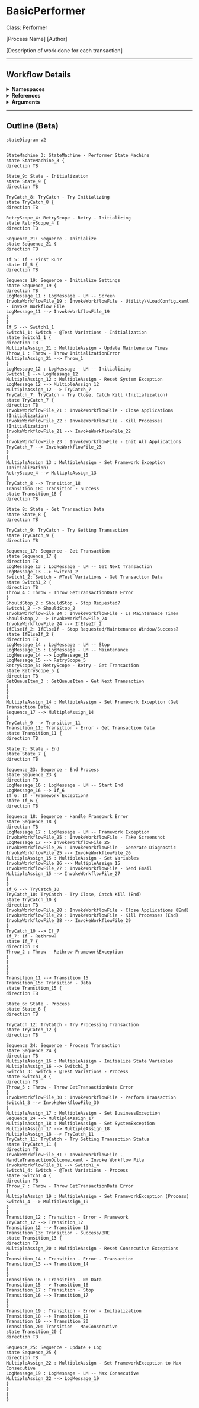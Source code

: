 # BasicPerformer
Class: Performer

[Process Name]
[Author]

[Description of work done for each transaction]

<hr />

## Workflow Details
<details>
    <summary>
    <b>Namespaces</b>
    </summary>

    - GlobalConstantsNamespace
- GlobalVariablesNamespace
- System
- System.Activities
- System.Activities.Runtime.Collections
- System.Activities.Statements
- System.Collections
- System.Collections.Generic
- System.Collections.ObjectModel
- System.ComponentModel
- System.Linq
- System.Reflection
- System.Runtime.Serialization
- System.Windows
- UiPath.Core
- UiPath.Core.Activities


</details>
<details>
    <summary>
    <b>References</b>
    </summary>

    - Microsoft.CSharp
- Microsoft.VisualBasic
- Microsoft.Win32.Primitives
- Newtonsoft.Json
- NPOI
- PresentationCore
- PresentationFramework
- System
- System.Activities
- System.Collections
- System.ComponentModel
- System.ComponentModel.EventBasedAsync
- System.ComponentModel.Primitives
- System.ComponentModel.TypeConverter
- System.Configuration.ConfigurationManager
- System.Console
- System.Core
- System.Data
- System.Data.Common
- System.Linq
- System.Linq.Expressions
- System.Memory
- System.Memory.Data
- System.ObjectModel
- System.Private.CoreLib
- System.Private.DataContractSerialization
- System.Private.ServiceModel
- System.Private.Uri
- System.Reflection.DispatchProxy
- System.Reflection.Metadata
- System.Reflection.TypeExtensions
- System.Runtime.Serialization
- System.Runtime.Serialization.Formatters
- System.Runtime.Serialization.Primitives
- System.Security.Permissions
- System.ServiceModel
- System.ServiceModel.Activities
- System.Xaml
- System.Xml
- System.Xml.Linq
- UiPath.Studio.Constants
- UiPath.System.Activities
- UiPath.System.Activities.Design
- UiPath.System.Activities.ViewModels
- UiPath.Workflow
- WindowsBase


</details>
<details>
    <summary>
    <b>Arguments</b>
    </summary>

    <table><tr><th>Name</th><th>Direction</th><th>Type</th><th>Description</th></tr><tr><td>in_ConfigPath</td><td>InArgument</td><td>x:String</td><td>The path to the config file to use to load variables and resources.</td></tr><tr><td>in_IgnoreSheets</td><td>InArgument</td><td>s:String[]</td><td>A list of sheet names to ignore when loading the config file.</td></tr><tr><td>in_TestID</td><td>InArgument</td><td>x:String</td><td>Used to modify the workflow in order to test different scenarios. Only used to test exception handling in this workflow. Leave as null for production use.</td></tr></table>
    
</details>

<hr />

## Outline (Beta)

```mermaid
stateDiagram-v2


StateMachine_3: StateMachine - Performer State Machine
state StateMachine_3 {
direction TB

State_9: State - Initialization
state State_9 {
direction TB

TryCatch_8: TryCatch - Try Initializing
state TryCatch_8 {
direction TB

RetryScope_4: RetryScope - Retry - Initializing
state RetryScope_4 {
direction TB

Sequence_21: Sequence - Initialize
state Sequence_21 {
direction TB

If_5: If - First Run?
state If_5 {
direction TB

Sequence_19: Sequence - Initialize Settings
state Sequence_19 {
direction TB
LogMessage_11 : LogMessage - LM -- Screen
InvokeWorkflowFile_19 : InvokeWorkflowFile - Utility\\LoadConfig.xaml - Invoke Workflow File
LogMessage_11 --> InvokeWorkflowFile_19
}
}
If_5 --> Switch1_1
Switch1_1: Switch - @Test Variations - Initialization
state Switch1_1 {
direction TB
MultipleAssign_21 : MultipleAssign - Update Maintenance Times
Throw_1 : Throw - Throw InitializationError
MultipleAssign_21 --> Throw_1
}
LogMessage_12 : LogMessage - LM -- Initializing
Switch1_1 --> LogMessage_12
MultipleAssign_12 : MultipleAssign - Reset System Exception
LogMessage_12 --> MultipleAssign_12
MultipleAssign_12 --> TryCatch_7
TryCatch_7: TryCatch - Try Close, Catch Kill (Initialization)
state TryCatch_7 {
direction TB
InvokeWorkflowFile_21 : InvokeWorkflowFile - Close Applications (Initialization)
InvokeWorkflowFile_22 : InvokeWorkflowFile - Kill Processes (Initialization)
InvokeWorkflowFile_21 --> InvokeWorkflowFile_22
}
InvokeWorkflowFile_23 : InvokeWorkflowFile - Init All Applications
TryCatch_7 --> InvokeWorkflowFile_23
}
}
MultipleAssign_13 : MultipleAssign - Set Framework Exception (Initialization)
RetryScope_4 --> MultipleAssign_13
}
TryCatch_8 --> Transition_18
Transition_18: Transition - Success
state Transition_18 {
direction TB

State_8: State - Get Transaction Data
state State_8 {
direction TB

TryCatch_9: TryCatch - Try Getting Transaction
state TryCatch_9 {
direction TB

Sequence_17: Sequence - Get Transaction
state Sequence_17 {
direction TB
LogMessage_13 : LogMessage - LM -- Get Next Transaction
LogMessage_13 --> Switch1_2
Switch1_2: Switch - @Test Variations - Get Transaction Data
state Switch1_2 {
direction TB
Throw_4 : Throw - Throw GetTransactionData Error
}
ShouldStop_2 : ShouldStop - Stop Requested?
Switch1_2 --> ShouldStop_2
InvokeWorkflowFile_24 : InvokeWorkflowFile - Is Maintenance Time?
ShouldStop_2 --> InvokeWorkflowFile_24
InvokeWorkflowFile_24 --> IfElseIf_2
IfElseIf_2: IfElseIf - Stop Requested/Maintenance Window/Success?
state IfElseIf_2 {
direction TB
LogMessage_14 : LogMessage - LM -- Stop
LogMessage_15 : LogMessage - LM -- Maintenance
LogMessage_14 --> LogMessage_15
LogMessage_15 --> RetryScope_5
RetryScope_5: RetryScope - Retry - Get Transaction
state RetryScope_5 {
direction TB
GetQueueItem_3 : GetQueueItem - Get Next Transaction
}
}
}
MultipleAssign_14 : MultipleAssign - Set Framework Exception (Get Transaction Data)
Sequence_17 --> MultipleAssign_14
}
TryCatch_9 --> Transition_11
Transition_11: Transition - Error - Get Transaction Data
state Transition_11 {
direction TB

State_7: State - End
state State_7 {
direction TB

Sequence_23: Sequence - End Process
state Sequence_23 {
direction TB
LogMessage_16 : LogMessage - LM -- Start End
LogMessage_16 --> If_6
If_6: If - Framework Exception?
state If_6 {
direction TB

Sequence_18: Sequence - Handle Frameowrk Error
state Sequence_18 {
direction TB
LogMessage_17 : LogMessage - LM -- Framework Exception
InvokeWorkflowFile_25 : InvokeWorkflowFile - Take Screenshot
LogMessage_17 --> InvokeWorkflowFile_25
InvokeWorkflowFile_26 : InvokeWorkflowFile - Generate Diagnostic
InvokeWorkflowFile_25 --> InvokeWorkflowFile_26
MultipleAssign_15 : MultipleAssign - Set Variables
InvokeWorkflowFile_26 --> MultipleAssign_15
InvokeWorkflowFile_27 : InvokeWorkflowFile - Send Email
MultipleAssign_15 --> InvokeWorkflowFile_27
}
}
If_6 --> TryCatch_10
TryCatch_10: TryCatch - Try Close, Catch Kill (End)
state TryCatch_10 {
direction TB
InvokeWorkflowFile_28 : InvokeWorkflowFile - Close Applications (End)
InvokeWorkflowFile_29 : InvokeWorkflowFile - Kill Processes (End)
InvokeWorkflowFile_28 --> InvokeWorkflowFile_29
}
TryCatch_10 --> If_7
If_7: If - Rethrow?
state If_7 {
direction TB
Throw_2 : Throw - Rethrow FrameworkException
}
}
}
}
Transition_11 --> Transition_15
Transition_15: Transition - Data
state Transition_15 {
direction TB

State_6: State - Process
state State_6 {
direction TB

TryCatch_12: TryCatch - Try Processing Transaction
state TryCatch_12 {
direction TB

Sequence_24: Sequence - Process Transaction
state Sequence_24 {
direction TB
MultipleAssign_16 : MultipleAssign - Initialize State Variables
MultipleAssign_16 --> Switch1_3
Switch1_3: Switch - @Test Variations - Process
state Switch1_3 {
direction TB
Throw_5 : Throw - Throw GetTransactionData Error
}
InvokeWorkflowFile_30 : InvokeWorkflowFile - Perform Transaction
Switch1_3 --> InvokeWorkflowFile_30
}
MultipleAssign_17 : MultipleAssign - Set BusinessException
Sequence_24 --> MultipleAssign_17
MultipleAssign_18 : MultipleAssign - Set SystemException
MultipleAssign_17 --> MultipleAssign_18
MultipleAssign_18 --> TryCatch_11
TryCatch_11: TryCatch - Try Setting Transaction Status
state TryCatch_11 {
direction TB
InvokeWorkflowFile_31 : InvokeWorkflowFile - HandleTransactionOutcome.xaml - Invoke Workflow File
InvokeWorkflowFile_31 --> Switch1_4
Switch1_4: Switch - @Test Variations - Process
state Switch1_4 {
direction TB
Throw_7 : Throw - Throw GetTransactionData Error
}
MultipleAssign_19 : MultipleAssign - Set FrameworkException (Process)
Switch1_4 --> MultipleAssign_19
}
}
Transition_12 : Transition - Error - Framework
TryCatch_12 --> Transition_12
Transition_12 --> Transition_13
Transition_13: Transition - Success/BRE
state Transition_13 {
direction TB
MultipleAssign_20 : MultipleAssign - Reset Consecutive Exceptions
}
Transition_14 : Transition - Error - Transaction
Transition_13 --> Transition_14
}
}
Transition_16 : Transition - No Data
Transition_15 --> Transition_16
Transition_17 : Transition - Stop
Transition_16 --> Transition_17
}
}
Transition_19 : Transition - Error - Initialization
Transition_18 --> Transition_19
Transition_19 --> Transition_20
Transition_20: Transition - MaxConsecutive
state Transition_20 {
direction TB

Sequence_25: Sequence - Update + Log
state Sequence_25 {
direction TB
MultipleAssign_22 : MultipleAssign - Set FrameworkException to Max Consecutive
LogMessage_19 : LogMessage - LM -- Max Consecutive
MultipleAssign_22 --> LogMessage_19
}
}
}
}
```